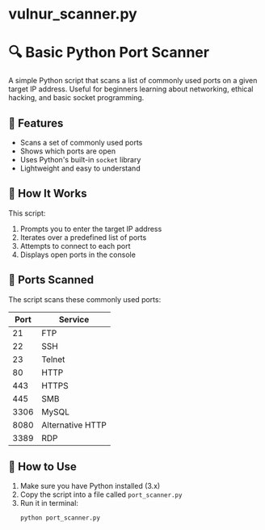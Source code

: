 # vulnur_scanner.py

# 🔍 Basic Python Port Scanner

A simple Python script that scans a list of commonly used ports on a given target IP address. Useful for beginners learning about networking, ethical hacking, and basic socket programming.

## 🚀 Features

- Scans a set of commonly used ports
- Shows which ports are open
- Uses Python's built-in `socket` library
- Lightweight and easy to understand

## 📜 How It Works

This script:
1. Prompts you to enter the target IP address
2. Iterates over a predefined list of ports
3. Attempts to connect to each port
4. Displays open ports in the console

## 🧠 Ports Scanned

The script scans these commonly used ports:

| Port | Service         |
|------|------------------|
| 21   | FTP              |
| 22   | SSH              |
| 23   | Telnet           |
| 80   | HTTP             |
| 443  | HTTPS            |
| 445  | SMB              |
| 3306 | MySQL            |
| 8080 | Alternative HTTP |
| 3389 | RDP              |

## 🧪 How to Use

1. Make sure you have Python installed (3.x)
2. Copy the script into a file called `port_scanner.py`
3. Run it in terminal:
   ```bash
   python port_scanner.py
